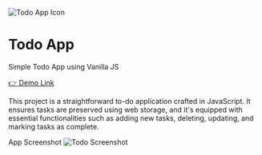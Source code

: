 ![Todo App Icon](https://github.com/arjunkandel91/todo.app.javascript/assets/45811982/33db0915-9b7c-49d9-8478-cf01f3b978e6)

# Todo App
 Simple Todo App using Vanilla JS
 
[👉 Demo Link](https://arjunkandel.dev/todo-js/)

This project is a straightforward to-do application crafted in JavaScript. It ensures tasks are preserved using web storage, and it's equipped with essential functionalities such as adding new tasks, deleting, updating, and marking tasks as complete.

App Screenshot
![Todo Screenshot](https://github.com/arjunkandel91/todo.app.javascript/assets/45811982/419a4305-3c9a-4a1e-804b-01477c21d444)